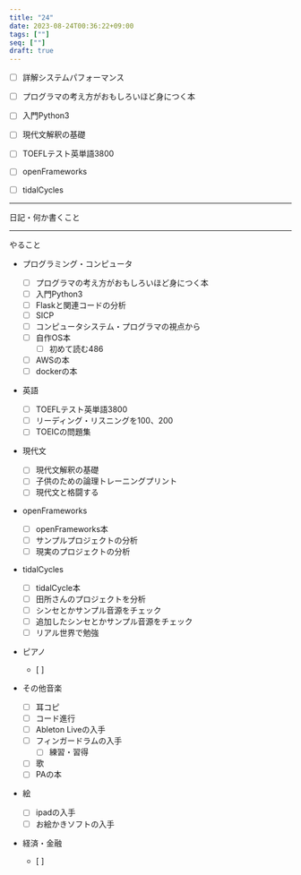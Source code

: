 ```yaml
---
title: "24"
date: 2023-08-24T00:36:22+09:00
tags: [""]
seq: [""]
draft: true
---
```


- [ ] 詳解システムパフォーマンス
- [ ] プログラマの考え方がおもしろいほど身につく本
- [ ] 入門Python3
- [ ] 現代文解釈の基礎
- [ ] TOEFLテスト英単語3800
- [ ] openFrameworks
- [ ] tidalCycles


---------------------------------------------
日記・何か書くこと











----------------------------------------------
やること

- プログラミング・コンピュータ
  - [ ] プログラマの考え方がおもしろいほど身につく本
  - [ ] 入門Python3
  - [ ] Flaskと関連コードの分析
  - [ ] SICP
  - [ ] コンピュータシステム・プログラマの視点から
  - [ ] 自作OS本
    - [ ] 初めて読む486
  - [ ] AWSの本
  - [ ] dockerの本

- 英語
  - [ ] TOEFLテスト英単語3800
  - [ ] リーディング・リスニングを100、200
  - [ ] TOEICの問題集

- 現代文
  - [ ] 現代文解釈の基礎
  - [ ] 子供のための論理トレーニングプリント
  - [ ] 現代文と格闘する

- openFrameworks
  - [ ] openFrameworks本
  - [ ] サンプルプロジェクトの分析
  - [ ] 現実のプロジェクトの分析
  
- tidalCycles
  - [ ] tidalCycle本
  - [ ] 田所さんのプロジェクトを分析
  - [ ] シンセとかサンプル音源をチェック
  - [ ] 追加したシンセとかサンプル音源をチェック
  - [ ] リアル世界で勉強

- ピアノ
  - [ ]

- その他音楽
  - [ ] 耳コピ
  - [ ] コード進行
  - [ ] Ableton Liveの入手
  - [ ] フィンガードラムの入手
    - [ ] 練習・習得
  - [ ] 歌
  - [ ] PAの本

- 絵
  - [ ] ipadの入手
  - [ ] お絵かきソフトの入手
  
- 経済・金融
  - [ ] 